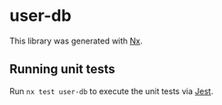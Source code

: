 # user-db

This library was generated with [Nx](https://nx.dev).

## Running unit tests

Run `nx test user-db` to execute the unit tests via [Jest](https://jestjs.io).
